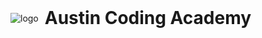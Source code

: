 <div style="display: flex; align-items: center">
  <img alt="logo" id="logo-img" src="https://en.gravatar.com/userimage/107370100/a08594145564536138dfaaf072c7b241.png" />
  <h1 style="margin: 0 10px;">
    <span id="logo-city">Austin</span>
    Coding Academy
  </h1>
</div>

<script type="text/javascript">
  var img, city, key;
  switch (window.location.host.split('.')[1]) {
    case 'houstontxcodingacademy':
      img = "https://en.gravatar.com/userimage/107370100/8929bf98bfb0323911888716a93da00b.png";
      city = "Houston";
      key = "houstontx";
      break;
    case 'sanantoniocodingacademy':
      img = "https://secure.gravatar.com/userimage/107370100/0918789e7818ad581794ec8ae0a889d8.png";
      city = "San Antonio";
      key = "sanantonio";
      break;
    case 'dallascodingacademy':
      img = "https://secure.gravatar.com/userimage/107370100/4e6f9d7f5c483b96ca3907d1929ea27c.png";
      city = "Dallas";
      key = "dallas";
      break;
    default:
      img = "http://en.gravatar.com/userimage/107370100/a08594145564536138dfaaf072c7b241.png";
      city = "Austin";
      key = "austin";
      break;
  }
  document.getElementById('logo-img').setAttribute('src', img);
  document.getElementById('logo-city').innerText = city;
  document.querySelector('link[rel="shortcut icon"]').setAttribute('href', 'gitbook/images/' + key + '.ico');
</script>
